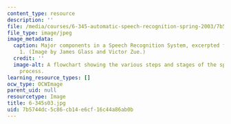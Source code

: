 ```yaml
---
content_type: resource
description: ''
file: /media/courses/6-345-automatic-speech-recognition-spring-2003/7b5744dc5c86cb14e6cf16c44a86ab0b_6-345s03.jpg
file_type: image/jpeg
image_metadata:
  caption: Major components in a Speech Recognition System, excerpted from Lecture
    1. (Image by James Glass and Victor Zue.)
  credit: ''
  image-alt: A flowchart showing the various steps and stages of the speech recognition
    process.
learning_resource_types: []
ocw_type: OCWImage
parent_uid: null
resourcetype: Image
title: 6-345s03.jpg
uid: 7b5744dc-5c86-cb14-e6cf-16c44a86ab0b
---
```


